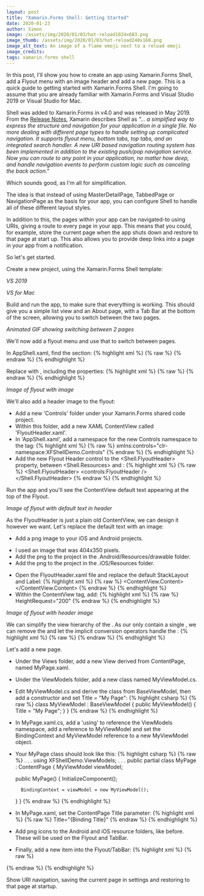 ```yaml
---
layout: post
title: "Xamarin.Forms Shell: Getting Started"
date: 2020-01-23
author: Simon
image: /assets/img/2020/01/03/hot-reload1024x683.png
image_thumb: /assets/img/2020/01/03/hot-reload240x160.png
image_alt_text: An image of a flame emoji next to a reload emoji
image_credits:  
tags: xamarin.forms shell
---
```


In this post, I'll show you how to create an app using Xamarin.Forms Shell, add a Flyout menu with an image header and add a new page.
This is a quick guide to getting started with Xamarin.Forms Shell. I'm going to assume that you are already familiar with Xamarin.Forms and Visual Studio 2019 or Visual Studio for Mac.

Shell was added to Xamarin.Forms in v4.0 and was released in May 2019. From the [Release Notes](https://docs.microsoft.com/en-us/xamarin/xamarin-forms/release-notes/4.0/4.0.0), Xamarin describes Shell as *"... a simplified way to express the structure and navigation for your application in a single file. No more dealing with different page types to handle setting up complicated navigation. It supports flyout menu, bottom tabs, top tabs, and an integrated search handler. A new URI based navigation routing system has been implemented in addition to the existing push/pop navigation service. Now you can route to any point in your application, no matter how deep, and handle navigation events to perform custom logic such as canceling the back action."*

Which sounds good, as I'm all for simplification.

The idea is that instead of using MasterDetailPage, TabbedPage or NavigationPage as the basis for your app, you can configure Shell to handle all of these different layout styles.

In addition to this, the pages within your app can be navigated-to using URIs, giving a route to every page in your app. This means that you could, for example, store the current page when the app shuts down and restore to that page at start up. This also allows you to provide deep links into a page in your app from a notification.

So let's get started.

Create a new project, using the Xamarin.Forms Shell template:

*VS 2019*

*VS for Mac*

Build and run the app, to make sure that everything is working. This should give you a simple list view and an About page, with a Tab Bar at the bottom of the screen, allowing you to switch between the two pages.

*Animated GIF showing switching between 2 pages*



We'll now add a flyout menu and use that to switch between pages.

In AppShell.xaml, find the <TabBar>  section:
{% highlight xml %}
{% raw %}
<TabBar>
    <Tab Title="Browse" Icon="tab_feed.png">
        <ShellContent ContentTemplate="{DataTemplate local:ItemsPage}" />
    </Tab>
    <Tab Title="About" Icon="tab_about.png">
        <ShellContent ContentTemplate="{DataTemplate local:AboutPage}" />
    </Tab>
</TabBar>
{% endraw %}
{% endhighlight %}

Replace <TabBar> with <FlyoutItem>, including the properties:
{% highlight xml %}
{% raw %}
<FlyoutItem Title="XFShell Demo"
            FlyoutDisplayOptions="AsMultipleItems">
    <Tab Title="Browse" Icon="tab_feed.png">
        <ShellContent ContentTemplate="{DataTemplate local:ItemsPage}" />
    </Tab>
    <Tab Title="About" Icon="tab_about.png">
        <ShellContent ContentTemplate="{DataTemplate local:AboutPage}" />
    </Tab>
</FlyoutItem>
{% endraw %}
{% endhighlight %}

*Image of flyout with image*

We'll also add a header image to the flyout:

* Add a new 'Controls' folder under your Xamarin.Forms shared code project.
* Within this folder, add a new XAML ContentView called 'FlyoutHeader.xaml'.
* In 'AppShell.xaml', add a namespace for the new Controls namespace to the <Shell> tag:
{% highlight xml %}
{% raw %}
xmlns:controls="clr-namespace:XFShellDemo.Controls"
{% endraw %}
{% endhighlight %}
* Add the new Flyout Header control to the <Shell.FlyoutHeader> property, between <Shell.Resources> and <FlyoutItem>:
{% highlight xml %}
{% raw %}
<Shell.FlyoutHeader>
    <controls:FlyoutHeader />
</Shell.FlyoutHeader>
{% endraw %}
{% endhighlight %}

Run the app and you'll see the ContentView default text appearing at the top of the Flyout.

*Image of flyout with default text in header*

As the FlyoutHeader is just a plain old ContentView, we can design it however we want. Let's replace the default text with an image:
* Add a png image to your iOS and Android projects.
- I used an image that was 404x350 pixels.
- Add the png to the project in the .Android/Resources/drawable folder.
- Add the png to the project in the .iOS/Resources folder.
* Open the FlyoutHeader.xaml file and replace the default StackLayout and Label:
{% highlight xml %}
{% raw %}
<ContentView.Content>
    <Grid BackgroundColor="White">
        <Image Aspect="AspectFit"
                Source="the_name_of_your_png" />
    </Grid>
</ContentView.Content>
{% endraw %}
{% endhighlight %}
* Within the ContentView tag, add:
{% highlight xml %}
{% raw %}
HeightRequest="200"
{% endraw %}
{% endhighlight %}

*Image of flyout with header image*


We can simplify the view hierarchy of the <FlyoutItem>. As our <Tab> only contain a single <ShellContent>, we can remove the <Tab> and let the implicit conversion operators handle the <ShellContent>:
{% highlight xml %}
{% raw %}
<FlyoutItem Title="XFShell Demo"
            FlyoutDisplayOptions="AsMultipleItems">
    <ShellContent Title="Browse" Icon="tab_feed.png" ContentTemplate="{DataTemplate local:ItemsPage}" />
    <ShellContent Title="About" Icon="tab_about.png" ContentTemplate="{DataTemplate local:AboutPage}" />
</FlyoutItem>
{% endraw %}
{% endhighlight %}



Let's add a new page.
* Under the Views folder, add a new View derived from ContentPage, named MyPage.xaml.
* Under the ViewModels folder, add a new class named MyViewModel.cs.
* Edit MyViewModel.cs and derive the class from BaseViewModel, then add a constructor and set Title = "My Page":
{% highlight csharp %}
{% raw %}
class MyViewModel : BaseViewModel
{
    public MyViewModel()
    {
        Title = "My Page";
    }
}
{% endraw %}
{% endhighlight %}
* In MyPage.xaml.cs, add a 'using' to reference the ViewModels namespace, add a reference to MyViewModel and set the BindingContext and MyViewModel reference to a new MyViewModel object.
* Your MyPage class should look like this:
{% highlight csharp %}
{% raw %}
.
.
.
using XFShellDemo.ViewModels;
.
.
.
public partial class MyPage : ContentPage
{
    MyViewModel viewModel;
    
    public MyPage()
    {
        InitializeComponent();

        BindingContext = viewModel = new MyViewModel();
    }
}
{% endraw %}
{% endhighlight %}
* In MyPage.xaml, set the ContentPage Title parameter:
{% highlight xml %}
{% raw %}
Title="{Binding Title}"
{% endraw %}
{% endhighlight %}
* Add png icons to the Android and iOS resource folders, like before. These will be used on the Flyout and TabBar.
* Finally, add a new item into the Flyout/TabBar:
{% highlight xml %}
{% raw %}
<ShellContent Title="My Page" Icon="tab_ThreeFourStudiosTriangles.png" ContentTemplate="{DataTemplate local:MyPage}" />
{% endraw %}
{% endhighlight %}



Show URI navigation, saving the current page in settings and restoring to that page at startup.